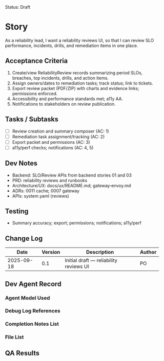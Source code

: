 Status: Draft

# Story
As a reliability lead,
I want a reliability reviews UI,
so that I can review SLO performance, incidents, drills, and remediation items in one place.

## Acceptance Criteria
1. Create/view ReliabilityReview records summarizing period SLOs, breaches, top incidents, drills, and action items.
2. Assign owners/dates to remediation tasks; track status; link to tickets.
3. Export review packet (PDF/ZIP) with charts and evidence links; permissions enforced.
4. Accessibility and performance standards met; a11y AA.
5. Notifications to stakeholders on review publication.

## Tasks / Subtasks
- [ ] Review creation and summary composer (AC: 1)
- [ ] Remediation task assignment/tracking (AC: 2)
- [ ] Export packet and permissions (AC: 3)
- [ ] a11y/perf checks; notifications (AC: 4, 5)

## Dev Notes
- Backend: SLO/Review APIs from backend stories 01 and 03
- PRD: reliability reviews and runbooks
- Architecture/UX: docs/ux/README.md; gateway‑envoy.md
- ADRs: 0011 cache; 0007 gateway
- APIs: system.yaml (reviews)

## Testing
- Summary accuracy; export; permissions; notifications; a11y/perf

## Change Log
| Date       | Version | Description                           | Author |
|------------|---------|---------------------------------------|--------|
| 2025-09-18 | 0.1     | Initial draft — reliability reviews UI| PO     |

## Dev Agent Record

### Agent Model Used
<record at implementation time>

### Debug Log References
<links at implementation time>

### Completion Notes List
<notes at implementation time>

### File List
<files at implementation time>

## QA Results
<QA to fill>

